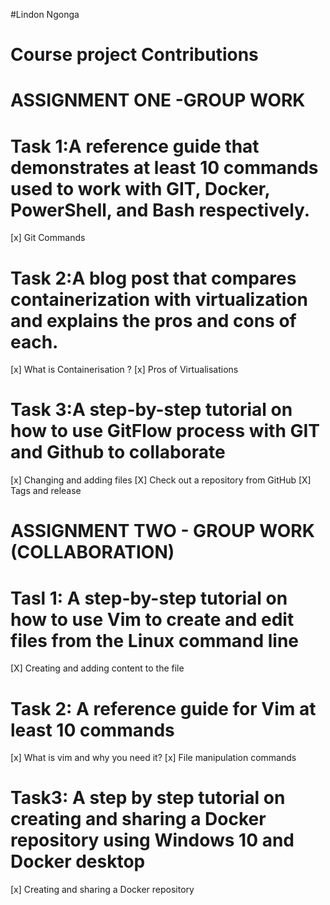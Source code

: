 #Lindon Ngonga 
# Course project Contributions
# ASSIGNMENT ONE -GROUP WORK
# Task 1:A reference guide that demonstrates at least 10 commands used to work with GIT, Docker, PowerShell, and Bash respectively.
[x] Git Commands
# Task 2:A blog post that compares containerization with virtualization and explains the pros and cons of each.
[x] What is Containerisation ?
[x] Pros of Virtualisations
# Task 3:A step-by-step tutorial on how to use GitFlow process with GIT and Github to collaborate
[x] Changing and adding files
[X] Check out a repository from GitHub
[X] Tags and release

# ASSIGNMENT TWO - GROUP WORK (COLLABORATION)
# Tasl 1: A step-by-step tutorial on how to use Vim to create and edit files from the Linux command line
[X] Creating and adding content to the file
# Task 2: A reference guide for Vim at least 10 commands 
[x] What is vim and why you need it?
[x]  File manipulation commands

# Task3: A step by step tutorial on creating and sharing a Docker repository using Windows 10 and Docker desktop
[x] Creating and sharing a Docker repository


